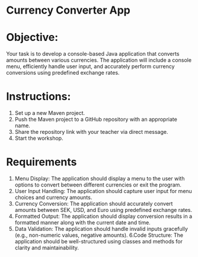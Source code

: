 # Currency Converter App
# Objective: 
Your task is to develop a console-based Java application that converts amounts between various currencies. The application will include a console menu, efficiently handle user input, and accurately perform currency conversions using predefined exchange rates.

# Instructions:
1. Set up a new Maven project.
2. Push the Maven project to a GitHub repository with an appropriate name.
3. Share the repository link with your teacher via direct message.
4. Start the workshop.

# Requirements
1. Menu Display: The application should display a menu to the user with options to convert between different currencies or exit the program.
2. User Input Handling: The application should capture user input for menu choices and currency amounts.
3. Currency Conversion: The application should accurately convert amounts between SEK, USD, and Euro using predefined exchange rates.
4. Formatted Output: The application should display conversion results in a formatted manner along with the current date and time.
5. Data Validation: The application should handle invalid inputs gracefully (e.g., non-numeric values, negative amounts).
6.Code Structure: The application should be well-structured using classes and methods for clarity and maintainability.
